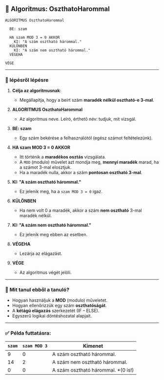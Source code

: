 ## 🔹 **Algoritmus: OszthatoHarommal**

```plaintext
ALGORITMUS OszthatoHarommal

  BE: szam

  HA szam MOD 3 = 0 AKKOR
    KI: "A szám osztható hárommal."
  KÜLÖNBEN
    KI: "A szám nem osztható hárommal."
  VÉGEHA

VÉGE
```

---

### 🧩 **lépésről lépésre**

1. **Célja az algoritmusnak**:

   * Megállapítja, hogy a beírt szám **maradék nélkül osztható-e 3-mal**.

2. **ALGORITMUS OszthatoHarommal**

   * Az algoritmus neve. Leíró, érthető név: tudjuk, mit vizsgál.

3. **BE: szam**

   * Egy szám bekérése a felhasználótól (egész számot feltételezünk).

4. **HA szam MOD 3 = 0 AKKOR**

   * Itt történik a **maradékos osztás** vizsgálata.
   * A `MOD` (modulo) művelet azt mondja meg, **mennyi maradék** marad, ha a számot 3-mal elosztjuk.
   * Ha a maradék nulla, akkor a szám **pontosan osztható 3-mal**.

5. **KI: "A szám osztható hárommal."**

   * Ez jelenik meg, ha a `szam MOD 3 = 0` igaz.

6. **KÜLÖNBEN**

   * Ha nem volt 0 a maradék, akkor a szám **nem osztható** 3-mal maradék nélkül.

7. **KI: "A szám nem osztható hárommal."**

   * Ez jelenik meg ebben az esetben.

8. **VÉGEHA**

   * Lezárja az elágazást.

9. **VÉGE**

   * Az algoritmus végét jelöli.

---

### 🧠 **Mit tanul ebből a tanuló?**

* Hogyan használjuk a **MOD** (modulo) műveletet.
* Hogyan ellenőrizzük egy szám **oszthatóságát**.
* A **kétágú elágazás** szerkezetét (IF – ELSE).
* Egyszerű logikai döntéshozatal alapjait.

---

### ✅ Példa futtatásra:

| `szam` | `szam MOD 3` | Kimenet                             |
| ------ | ------------ | ----------------------------------- |
| 9      | 0            | A szám osztható hárommal.           |
| 14     | 2            | A szám nem osztható hárommal.       |
| 0      | 0            | A szám osztható hárommal. \*(0 is!) |

